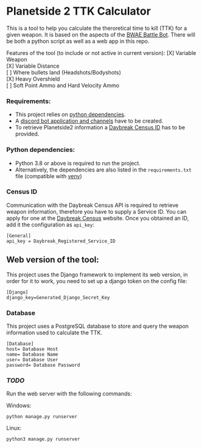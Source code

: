 # Planetside 2 TTK Calculator

This is a tool to help you calculate the theroretical time to kill (TTK) for a given weapon. It is based on the aspects of the [BWAE Battle Bot](https://github.com/ElReyZero/BWAEBattleBot). There will be both a python script as well as a web app in this repo.

Features of the tool (to include or not active in current version):
[X] Variable Weapon  
[X] Variable Distance  
[ ] Where bullets land (Headshots/Bodyshots)  
[X] Heavy Overshield   
[ ] Soft Point Ammo and Hard Velocity Ammo  

### Requirements:
- This project relies on [python dependencies](#python-dependencies).
- A [discord bot application and channels](#discord-bot-component) have to be created.
- To retrieve Planetside2 information a [Daybreak Census ID](#census-id) has to be provided.

### Python dependencies:
- Python 3.8 or above is required to run the project.
- Alternatively, the dependencies are also listed in the `requirements.txt` file (compatible with [venv](https://docs.python.org/3/library/venv.html))

### Census ID
Communication with the Daybreak Census API is required to retrieve weapon information, therefore you have to supply a Service ID.
You can apply for one at the [Daybreak Census](http://census.daybreakgames.com/#service-id) website.
Once you obtained an ID, add it the configuration as `api_key`:
```
[General]
api_key = Daybreak_Registered_Service_ID
```

## Web version of the tool:
This project uses the Django framework to implement its web version, in order for it to work, you need to set up a django token on the config file:
```
[Django]
django_key=Generated_Django_Secret_Key
```

### Database
This project uses a PostgreSQL database to store and query the weapon information used to calculate the TTK.

```
[Database]
host= Database Host
name= Database Name
user= Database User
password= Database Password
```

### *TODO*
Run the web server with the following commands:

Windows:
```
python manage.py runserver
```

Linux:
```
python3 manage.py runserver
```